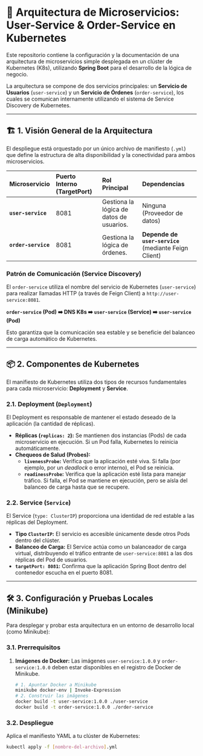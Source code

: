 # 🚀 Arquitectura de Microservicios: User-Service & Order-Service en Kubernetes

Este repositorio contiene la configuración y la documentación de una arquitectura de microservicios simple desplegada en un clúster de Kubernetes (K8s), utilizando **Spring Boot** para el desarrollo de la lógica de negocio.

La arquitectura se compone de dos servicios principales: un **Servicio de Usuarios** (`user-service`) y un **Servicio de Órdenes** (`order-service`), los cuales se comunican internamente utilizando el sistema de Service Discovery de Kubernetes.

---

## 🏗️ 1. Visión General de la Arquitectura

El despliegue está orquestado por un único archivo de manifiesto (`.yml`) que define la estructura de alta disponibilidad y la conectividad para ambos microservicios.

| Microservicio | Puerto Interno (TargetPort) | Rol Principal | Dependencias |
| :--- | :--- | :--- | :--- |
| **`user-service`** | 8081 | Gestiona la lógica de datos de usuarios. | Ninguna (Proveedor de datos) |
| **`order-service`** | 8081 | Gestiona la lógica de órdenes. | **Depende de `user-service`** (mediante Feign Client) |

### Patrón de Comunicación (Service Discovery)

El `order-service` utiliza el nombre del servicio de Kubernetes (`user-service`) para realizar llamadas HTTP (a través de Feign Client) a `http://user-service:8081`.

**`order-service` (Pod) ➡️ DNS K8s ➡️ `user-service` (Service) ➡️ `user-service` (Pod)**

Esto garantiza que la comunicación sea estable y se beneficie del balanceo de carga automático de Kubernetes.

---

## 📦 2. Componentes de Kubernetes

El manifiesto de Kubernetes utiliza dos tipos de recursos fundamentales para cada microservicio: **Deployment** y **Service**.

### 2.1. Deployment (`Deployment`)

El Deployment es responsable de mantener el estado deseado de la aplicación (la cantidad de réplicas).

- **Réplicas (`replicas: 2`):** Se mantienen dos instancias (Pods) de cada microservicio en ejecución. Si un Pod falla, Kubernetes lo reinicia automáticamente.
- **Chequeos de Salud (Probes):**
    - **`livenessProbe`:** Verifica que la aplicación esté viva. Si falla (por ejemplo, por un *deadlock* o error interno), el Pod se reinicia.
    - **`readinessProbe`:** Verifica que la aplicación esté lista para manejar tráfico. Si falla, el Pod se mantiene en ejecución, pero se aísla del balanceo de carga hasta que se recupere.

### 2.2. Service (`Service`)

El Service (`type: ClusterIP`) proporciona una identidad de red estable a las réplicas del Deployment.

- **Tipo `ClusterIP`:** El servicio es accesible únicamente desde otros Pods dentro del clúster.
- **Balanceo de Carga:** El Service actúa como un balanceador de carga virtual, distribuyendo el tráfico entrante de `user-service:8081` a las dos réplicas del Pod de usuarios.
- **`targetPort: 8081`:** Confirma que la aplicación Spring Boot dentro del contenedor escucha en el puerto 8081.

---

## 🛠️ 3. Configuración y Pruebas Locales (Minikube)

Para desplegar y probar esta arquitectura en un entorno de desarrollo local (como Minikube):

### 3.1. Prerrequisitos

1.  **Imágenes de Docker:** Las imágenes `user-service:1.0.0` y `order-service:1.0.0` deben estar disponibles en el registro de Docker de Minikube.
    ```bash
    # 1. Apuntar Docker a Minikube
    minikube docker-env | Invoke-Expression 
    # 2. Construir las imágenes
    docker build -t user-service:1.0.0 ./user-service
    docker build -t order-service:1.0.0 ./order-service
    ```

### 3.2. Despliegue

Aplica el manifiesto YAML a tu clúster de Kubernetes:

```bash
kubectl apply -f [nombre-del-archivo].yml
